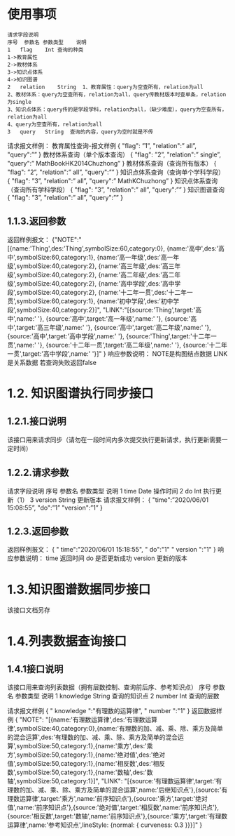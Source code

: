 # 使用事项
	请求字段说明
	序号	参数名	参数类型	说明
	1	flag	Int	查询的种类
	1->教育属性
	2->教材体系
	3->知识点体系
	4->知识图谱
	2	relation	String	1、教育属性：query为空查所有，relation为all
	2、教材体系：query为空查所有，relation为all，query传教材版本时查单条，relation为single
	3、知识点体系：query传的是学段学科，relation为all，（缺少难度），query为空查所有，relation为all
	4、query为空查所有，relation为all
	3	query	String	查询的内容，query为空时就是不传


请求报文样例：
教育属性查询-报文样例
	{
		"flag": ”1”, 
		"relation":” all”,
		"query":””
	}
教材体系查询（单个版本查询）
	{
		"flag": ”2”, 
		"relation":” single”,
		"query":” MathBookHK2014Chuzhong”
	}
教材体系查询（查询所有版本）
	{
		"flag": ”2”, 
		"relation":” all”,
		"query":””
	}
知识点体系查询（查询单个学科学段）
	{
		"flag": ”3”, 
		"relation":” all”,
		"query":” MathKChuzhong”
	}
知识点体系查询（查询所有学科学段）
	{
		"flag": ”3”, 
		"relation":” all”,
		"query":””
	}
知识图谱查询
	{
		"flag": ”3”, 
		"relation":” all”,
		"query":””
	}
## 1.1.3.返回参数
返回样例报文：
	{"NOTE":"[{name:'Thing',des:'Thing',symbolSize:60,category:0},
			{name:'高中',des:'高中',symbolSize:60,category:1},
			{name:'高一年级',des:'高一年级',symbolSize:40,category:2},
			{name:'高三年级',des:'高三年级',symbolSize:40,category:2},
			{name:'高二年级',des:'高二年级',symbolSize:40,category:2},
			{name:'高中学段',des:'高中学段',symbolSize:40,category:2},
			{name:'十二年一贯',des:'十二年一贯',symbolSize:60,category:1},
			{name:'初中学段',des:'初中学段',symbolSize:40,category:2}]",
	"LINK":"[{source:'Thing',target:'高中',name:' '},
			{source:'高中',target:'高一年级',name:' '},
			{source:'高中',target:'高三年级',name:' '},
			{source:'高中',target:'高二年级',name:' '},
			{source:'高中',target:'高中学段',name:' '},
			{source:'Thing',target:'十二年一贯',name:' '},
			{source:'十二年一贯',target:'高二年级',name:' '},
			{source:'十二年一贯',target:'高中学段',name:' '}]"
	}
响应参数说明：
	NOTE是构图结点数据
	LINK是关系数据
	若查询失败返回false
# 1.2.	知识图谱执行同步接口 
## 1.2.1.接口说明
该接口用来请求同步（请勿在一段时间内多次提交执行更新请求，执行更新需要一定时间）
## 1.2.2.请求参数
请求字段说明
	序号	参数名	参数类型	说明
	1	time	Date	操作时间
	2	do	Int	执行更新（1）
	3	version	String	更新版本
请求报文样例：
	{ 
		"time":”2020/06/01 15:08:55”,
	  	"do":”1” 
	  	"version":”1”
	}
## 1.2.3.返回参数
返回样例报文：
	{
		" time":"2020/06/01 15:18:55",
		" do":"1"
		" version ":"1"
	}
响应参数说明：
	time				返回时间
	do				是否更新成功
	version			更新的版本
# 1.3.知识图谱数据同步接口 
该接口文档另存
# 1.4.列表数据查询接口
## 1.4.1接口说明
该接口用来查询列表数据（拥有层数控制、查询前后序、参考知识点）
	序号	参数名	参数类型	说明
	1	knowledge	String	查询的知识点
	2	number	Int	查询的层数
	
请求报文样例
	{
		" knowledge ":"有理数的运算律",
		" number ":"1"
	}
返回数据样例
	{
	    "NOTE": "[{name:'有理数运算律',des:'有理数运算律',symbolSize:40,category:0},{name:'有理数的加、减、乘、除、乘方及简单的混合运算',des:'有理数的加、减、乘、除、乘方及简单的混合运算',symbolSize:50,category:1},{name:'乘方',des:'乘方',symbolSize:50,category:1},{name:'绝对值',des:'绝对值',symbolSize:50,category:1},{name:'相反数',des:'相反数',symbolSize:50,category:1},{name:'数轴',des:'数轴',symbolSize:50,category:1}]",
	    "LINK": "[{source:'有理数运算律',target:'有理数的加、减、乘、除、乘方及简单的混合运算',name:'后继知识点'},{source:'有理数运算律',target:'乘方',name:'前序知识点'},{source:'乘方',target:'绝对值',name:'前序知识点'},{source:'绝对值',target:'相反数',name:'前序知识点'},{source:'相反数',target:'数轴',name:'前序知识点'},{source:'乘方',target:'有理数运算律',name:'参考知识点',lineStyle: {normal: { curveness: 0.3 }}}]"
	}
